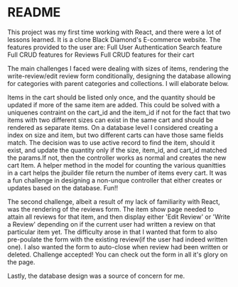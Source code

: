 # README

This project was my first time working with React, and there were a lot of lessons learned. It is a clone Black Diamond's E-commerce website. 
The features provided to the user are:
Full User Authentication
Search feature 
Full CRUD features for Reviews
Full CRUD features for their cart

The main challenges I faced were dealing with sizes of items, rendering the write-review/edit review form conditionally, designing the database allowing for categories with parent categories and collections. I will elaborate below.

Items in the cart should be listed only once, and the quantity should be updated if more of the same item are added. This could be solved with a uniquenes contraint on the cart_id and the item_id if not for the fact that two items with two different sizes can exist in the same cart and should be rendered as separate items. 
On a database level I considered creating a index on size and item, but two different carts can have those same fields match. The decision was to use active record to find the item, should it exist, and update the quantity only if the size, item_id, and cart_id matched the params.If not, then the controller works as normal and creates the new cart Item. A helper method in the model for counting the various quanitties in a cart helps the jbuilder file return the number of items every cart. It was a fun challenge in designing a non-unque controller that either creates or updates based on the database. Fun!!

The second challenge, albeit a result of my lack of familiarity with React, was the rendering of the reviews form. The item show page needed to attain all reviews for that item, and then display either 'Edit Review' or 'Write a Review' depending on if the current user had written a review on that particular item yet. The difficulty arose in that I wanted that form to also pre-poulate the form with the existing review(if the user had indeed written one). I also wanted the form to auto-close when review had been written or deleted. Challenge accepted! You can check out the form in all it's glory on the page. 

Lastly, the database design was a source of concern for me.
